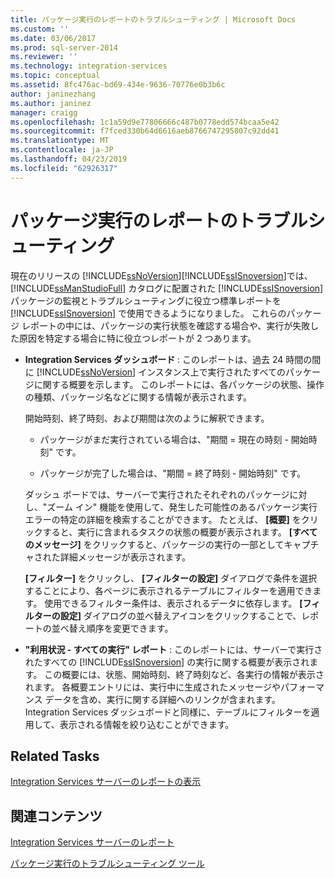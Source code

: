 ```yaml
---
title: パッケージ実行のレポートのトラブルシューティング | Microsoft Docs
ms.custom: ''
ms.date: 03/06/2017
ms.prod: sql-server-2014
ms.reviewer: ''
ms.technology: integration-services
ms.topic: conceptual
ms.assetid: 8fc476ac-bd69-434e-9636-70776e0b3b6c
author: janinezhang
ms.author: janinez
manager: craigg
ms.openlocfilehash: 1c1a59d9e77806666c487b0778edd574bcaa5e42
ms.sourcegitcommit: f7fced330b64d6616aeb8766747295807c92dd41
ms.translationtype: MT
ms.contentlocale: ja-JP
ms.lasthandoff: 04/23/2019
ms.locfileid: "62926317"
---
```

# <a name="troubleshooting-reports-for-package-execution"></a>パッケージ実行のレポートのトラブルシューティング
  現在のリリースの [!INCLUDE[ssNoVersion](../../includes/ssnoversion-md.md)][!INCLUDE[ssISnoversion](../../includes/ssisnoversion-md.md)]では、 [!INCLUDE[ssManStudioFull](../../includes/ssmanstudiofull-md.md)] カタログに配置された [!INCLUDE[ssISnoversion](../../includes/ssisnoversion-md.md)] パッケージの監視とトラブルシューティングに役立つ標準レポートを [!INCLUDE[ssISnoversion](../../includes/ssisnoversion-md.md)] で使用できるようになりました。 これらのパッケージ レポートの中には、パッケージの実行状態を確認する場合や、実行が失敗した原因を特定する場合に特に役立つレポートが 2 つあります。  
  
-   **Integration Services ダッシュボード** : このレポートは、過去 24 時間の間に [!INCLUDE[ssNoVersion](../../includes/ssnoversion-md.md)] インスタンス上で実行されたすべてのパッケージに関する概要を示します。 このレポートには、各パッケージの状態、操作の種類、パッケージ名などに関する情報が表示されます。  
  
     開始時刻、終了時刻、および期間は次のように解釈できます。  
  
    -   パッケージがまだ実行されている場合は、"期間 = 現在の時刻 - 開始時刻" です。  
  
    -   パッケージが完了した場合は、"期間 = 終了時刻 - 開始時刻" です。  
  
     ダッシュ ボードでは、サーバーで実行されたそれぞれのパッケージに対し、"ズーム イン" 機能を使用して、発生した可能性のあるパッケージ実行エラーの特定の詳細を検索することができます。 たとえば、 **[概要]** をクリックすると、実行に含まれるタスクの状態の概要が表示されます。 **[すべてのメッセージ]** をクリックすると、パッケージの実行の一部としてキャプチャされた詳細メッセージが表示されます。  
  
     **[フィルター]** をクリックし、 **[フィルターの設定]** ダイアログで条件を選択することにより、各ページに表示されるテーブルにフィルターを適用できます。 使用できるフィルター条件は、表示されるデータに依存します。 **[フィルターの設定]** ダイアログの並べ替えアイコンをクリックすることで、レポートの並べ替え順序を変更できます。  
  
-   **"利用状況 - すべての実行" レポート** : このレポートには、サーバーで実行されたすべての [!INCLUDE[ssISnoversion](../../includes/ssisnoversion-md.md)] の実行に関する概要が表示されます。 この概要には、状態、開始時刻、終了時刻など、各実行の情報が表示されます。 各概要エントリには、実行中に生成されたメッセージやパフォーマンス データを含め、実行に関する詳細へのリンクが含まれます。 Integration Services ダッシュボードと同様に、テーブルにフィルターを適用して、表示される情報を絞り込むことができます。  
  
## <a name="related-tasks"></a>Related Tasks  
 [Integration Services サーバーのレポートの表示](../view-reports-for-the-integration-services-server.md)  
  
## <a name="related-content"></a>関連コンテンツ  
 [Integration Services サーバーのレポート](../reports-for-the-integration-services-server.md)  
  
 [パッケージ実行のトラブルシューティング ツール](troubleshooting-tools-for-package-execution.md)  
  
  
